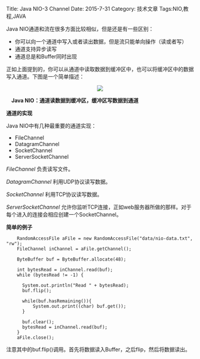 Title: Java NIO-3 Channel
Date: 2015-7-31 
Category: 技术文章
Tags:NIO,教程,JAVA

Java NIO通道和流在很多方面比较相似，但是还是有一些区别：

- 你可以向一个通道中写入或者读出数据，但是流只能单向操作（读或者写）
- 通道支持异步读写
- 通道总是和Buffer同时出现

正如上面提到的，你可以从通道中读取数据到缓冲区中，也可以将缓冲区中的数据写入通道。下图是一个简单描述：
<p align="center">
<img class="embeded-img" src="http://scalaboy.top/images/overview-channels-buffers.png">
</p>

**&ensp;&ensp;Java NIO：通道读数据到缓冲区，缓冲区写数据到通道**

**通道的实现**

Java NIO中有几种最重要的通道实现：

+ FileChannel
+ DatagramChannel
+ SocketChannel
+ ServerSocketChannel

*FileChannel* 负责读写文件。

*DatagramChannel* 利用UDP协议读写数据。

*SocketChannel* 利用TCP协议读写数据。

*ServerSocketChannel* 允许你监听TCP连接，正如web服务器所做的那样。对于每个进入的连接会相应创建一个SocketChannel。

**简单的例子**
```	
    RandomAccessFile aFile = new RandomAccessFile("data/nio-data.txt", "rw");
    FileChannel inChannel = aFile.getChannel();

    ByteBuffer buf = ByteBuffer.allocate(48);

    int bytesRead = inChannel.read(buf);
    while (bytesRead != -1) {

      System.out.println("Read " + bytesRead);
      buf.flip();

      while(buf.hasRemaining()){
          System.out.print((char) buf.get());
      }

      buf.clear();
      bytesRead = inChannel.read(buf);
    }
    aFile.close();
```
注意其中的buf.flip()调用。首先将数据读入Buffer，之后flip，然后将数据读出。



